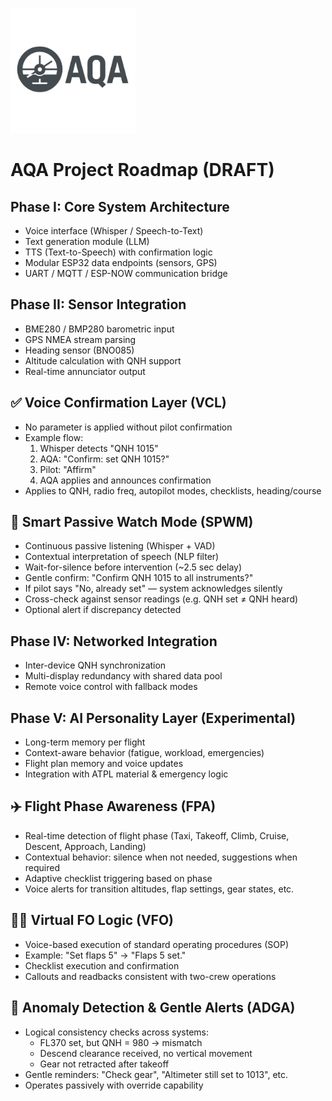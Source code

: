<p align="left">
  <img src="logo/aqa_logo.png" alt="AQA logo" width="200"/>
</p>

# AQA Project Roadmap (DRAFT)

## Phase I: Core System Architecture
- Voice interface (Whisper / Speech-to-Text)
- Text generation module (LLM)
- TTS (Text-to-Speech) with confirmation logic
- Modular ESP32 data endpoints (sensors, GPS)
- UART / MQTT / ESP-NOW communication bridge

## Phase II: Sensor Integration
- BME280 / BMP280 barometric input
- GPS NMEA stream parsing
- Heading sensor (BNO085)
- Altitude calculation with QNH support
- Real-time annunciator output

## ✅ Voice Confirmation Layer (VCL)
- No parameter is applied without pilot confirmation
- Example flow:
  1. Whisper detects "QNH 1015"
  2. AQA: "Confirm: set QNH 1015?"
  3. Pilot: "Affirm"
  4. AQA applies and announces confirmation
- Applies to QNH, radio freq, autopilot modes, checklists, heading/course

## 🧠 Smart Passive Watch Mode (SPWM)
- Continuous passive listening (Whisper + VAD)
- Contextual interpretation of speech (NLP filter)
- Wait-for-silence before intervention (~2.5 sec delay)
- Gentle confirm: "Confirm QNH 1015 to all instruments?"
- If pilot says "No, already set" — system acknowledges silently
- Cross-check against sensor readings (e.g. QNH set ≠ QNH heard)
- Optional alert if discrepancy detected

## Phase IV: Networked Integration
- Inter-device QNH synchronization
- Multi-display redundancy with shared data pool
- Remote voice control with fallback modes

## Phase V: AI Personality Layer (Experimental)
- Long-term memory per flight
- Context-aware behavior (fatigue, workload, emergencies)
- Flight plan memory and voice updates
- Integration with ATPL material & emergency logic

## ✈️ Flight Phase Awareness (FPA)
- Real-time detection of flight phase (Taxi, Takeoff, Climb, Cruise, Descent, Approach, Landing)
- Contextual behavior: silence when not needed, suggestions when required
- Adaptive checklist triggering based on phase
- Voice alerts for transition altitudes, flap settings, gear states, etc.

## 👨‍✈️ Virtual FO Logic (VFO)
- Voice-based execution of standard operating procedures (SOP)
- Example: "Set flaps 5" → "Flaps 5 set."
- Checklist execution and confirmation
- Callouts and readbacks consistent with two-crew operations

## 🧪 Anomaly Detection & Gentle Alerts (ADGA)
- Logical consistency checks across systems:
  - FL370 set, but QNH = 980 → mismatch
  - Descend clearance received, no vertical movement
  - Gear not retracted after takeoff
- Gentle reminders: "Check gear", "Altimeter still set to 1013", etc.
- Operates passively with override capability
